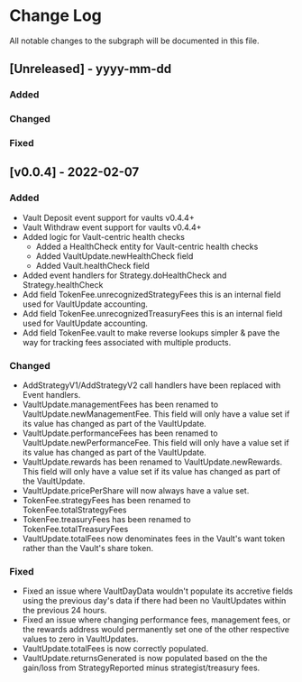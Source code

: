 # Change Log

All notable changes to the subgraph will be documented in this file.

## [Unreleased] - yyyy-mm-dd

### Added

### Changed

### Fixed

## [v0.0.4] - 2022-02-07

### Added

- Vault Deposit event support for vaults v0.4.4+
- Vault Withdraw event support for vaults v0.4.4+
- Added logic for Vault-centric health checks
  - Added a HealthCheck entity for Vault-centric health checks
  - Added VaultUpdate.newHealthCheck field
  - Added Vault.healthCheck field
- Added event handlers for Strategy.doHealthCheck and Strategy.healthCheck
- Add field TokenFee.unrecognizedStrategyFees this is an internal field used for VaultUpdate accounting.
- Add field TokenFee.unrecognizedTreasuryFees this is an internal field used for VaultUpdate accounting.
- Add field TokenFee.vault to make reverse lookups simpler & pave the way for tracking fees associated with multiple products.

### Changed

- AddStrategyV1/AddStrategyV2 call handlers have been replaced with Event handlers.
- VaultUpdate.managementFees has been renamed to VaultUpdate.newManagementFee. This field will only have a value set if its value has changed as part of the VaultUpdate.
- VaultUpdate.performanceFees has been renamed to VaultUpdate.newPerformanceFee. This field will only have a value set if its value has changed as part of the VaultUpdate.
- VaultUpdate.rewards has been renamed to VaultUpdate.newRewards. This field will only have a value set if its value has changed as part of the VaultUpdate.
- VaultUpdate.pricePerShare will now always have a value set.
- TokenFee.strategyFees has been renamed to TokenFee.totalStrategyFees
- TokenFee.treasuryFees has been renamed to TokenFee.totalTreasuryFees
- VaultUpdate.totalFees now denominates fees in the Vault's want token rather than the Vault's share token.

### Fixed

- Fixed an issue where VaultDayData wouldn't populate its accretive fields using the previous day's data if there had been no VaultUpdates within the previous 24 hours.
- Fixed an issue where changing performance fees, management fees, or the rewards address would permanently set one of the other respective values to zero in VaultUpdates.
- VaultUpdate.totalFees is now correctly populated.
- VaultUpdate.returnsGenerated is now populated based on the the gain/loss from StrategyReported minus strategist/treasury fees.
